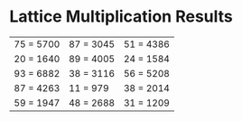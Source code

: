 # Lattice Multiplication Results

|   |   |   |
|---|---|---|
| 75 = 5700 | 87 = 3045 | 51 = 4386 |
| 20 = 1640 | 89 = 4005 | 24 = 1584 |
| 93 = 6882 | 38 = 3116 | 56 = 5208 |
| 87 = 4263 | 11 = 979 | 38 = 2014 |
| 59 = 1947 | 48 = 2688 | 31 = 1209 |
